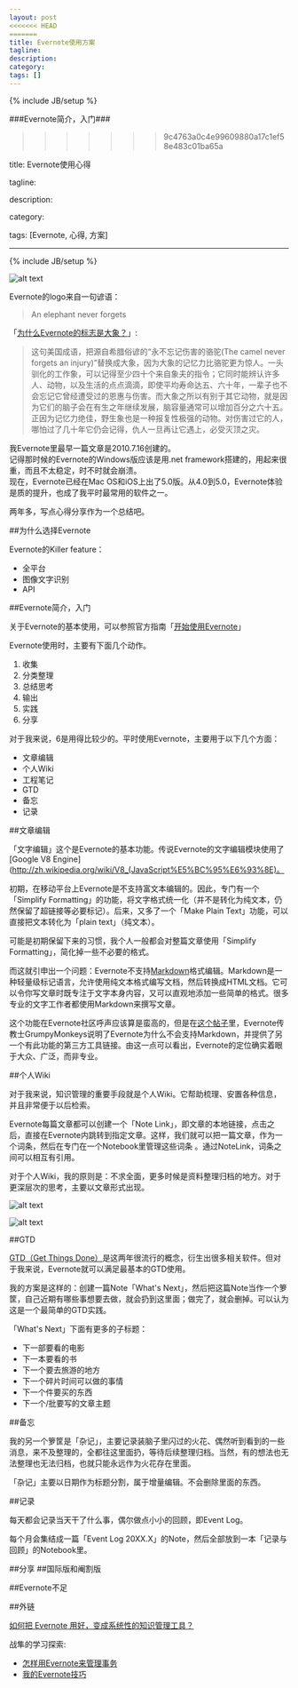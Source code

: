 ```yaml
---
layout: post
<<<<<<< HEAD
=======
title: Evernote使用方案
tagline:
description:
category: 
tags: []
---
```

{% include JB/setup %}

###Evernote简介，入门###
>>>>>>> 9c4763a0c4e99609880a17c1ef58e483c01ba65a

title: Evernote使用心得

tagline:

description:

category:

tags: [Evernote, 心得, 方案]

---

{% include JB/setup %}

![alt text](/image/evernote-logo.png)

Evernote的logo来自一句谚语：

>An elephant never forgets

「[为什么Evernote的标志是大象？](http://blog.linz.im/2012/evernote-elephant.html)」:

>这句美国成语，把源自希腊俗谚的“永不忘记伤害的骆驼(The camel never forgets an injury)”替换成大象，因为大象的记忆力比骆驼更为惊人。一头驯化的工作象，可以记得至少四十个来自象夫的指令；它同时能辨认许多人、动物，以及生活的点点滴滴，即使平均寿命达五、六十年，一辈子也不会忘记它曾经遭受过的恩惠与伤害。而大象之所以有别于其它动物，就是因为它们的脑子会在有生之年继续发展，脑容量通常可以增加百分之六十五。正因为记忆力绝佳，野生象也是一种报复性极强的动物。对伤害过它的人，哪怕过了几十年它仍会记得，仇人一旦再让它遇上，必受灭顶之灾。  

我Evernote里最早一篇文章是2010.7.16创建的。  
记得那时候的Evernote的Windows版应该是用.net framework搭建的，用起来很重，而且不太稳定，时不时就会崩溃。  
现在，Evernote已经在Mac OS和iOS上出了5.0版。从4.0到5.0，Evernote体验是质的提升，也成了我平时最常用的软件之一。

两年多，写点心得分享作为一个总结吧。

##为什么选择Evernote

Evernote的Killer feature：

  *  全平台
  *  图像文字识别
  *  API
  
##Evernote简介，入门

关于Evernote的基本使用，可以参照官方指南「[开始使用Evernote](http://evernote.com/intl/zh-cn/getting_started/)」

Evernote使用时，主要有下面几个动作。

  1. 收集
  2. 分类整理
  3. 总结思考
  4. 输出
  5. 实践
  6. 分享

对于我来说，6是用得比较少的。平时使用Evernote，主要用于以下几个方面：

  * 文章编辑
  * 个人Wiki
  * 工程笔记
  * GTD
  * 备忘
  * 记录


##文章编辑

「文字编辑」这个是Evernote的基本功能。传说Evernote的文字编辑模块使用了[Google V8 Engine](http://zh.wikipedia.org/wiki/V8_(JavaScript%E5%BC%95%E6%93%8E)。

初期，在移动平台上Evernote是不支持富文本编辑的。因此，专门有一个「Simplify Formatting」的功能，将文字格式统一化（并不是转化为纯文本，仍然保留了超链接等必要标记）。后来，又多了一个「Make Plain Text」功能，可以直接把文本转化为「plain text」（纯文本）。

可能是初期保留下来的习惯，我个人一般都会对整篇文章使用「Simplify Formatting」，简化掉一些不必要的格式。

而这就引申出一个问题：Evernote不支持[Markdown](http://zh.wikipedia.org/wiki/Markdown)格式编辑。Markdown是一种轻量级标记语言，允许使用纯文本格式编写文档，然后转换成HTML文档。它可以令你写文章时既专注于文字本身内容，又可以直观地添加一些简单的格式。很多专业的文字工作者都使用Markdown来撰写文章。

这个功能在Evernote社区呼声应该算是蛮高的，但是在[这个帖子](http://discussion.evernote.com/topic/1931-request-markdown-language/page__st__40)里，Evernote传教士GrumpyMonkeys说明了Evernote为什么不会支持Markdown，并提供了另一个有此功能的第三方工具链接。由这一点可以看出，Evernote的定位确实着眼于大众、广泛，而非专业。

##个人Wiki

对于我来说，知识管理的重要手段就是个人Wiki。它帮助梳理、安置各种信息，并且非常便于以后检索。

Evernote每篇文章都可以创建一个「Note Link」，即文章的本地链接，点击之后，直接在Evernote内跳转到指定文章。这样，我们就可以把一篇文章，作为一个词条，然后在专门在一个Notebook里管理这些词条 。通过NoteLink，词条之间可以相互有引用。

对于个人Wiki，我的原则是：不求全面，更多时候是资料整理归档的地方。对于更深层次的思考，主要以文章形式出现。

![alt text](/image/376e941e0e973b810dd544e1e2cc0ee0.jpeg)

![alt text](/image/ba2e0029b3d916055893079ca291c27f.jpeg)

##GTD

[GTD（Get Things Done）](http://zh.wikipedia.org/wiki/GTD)是这两年很流行的概念，衍生出很多相关软件。但对于我来说，Evernote就可以满足最基本的GTD使用。

我的方案是这样的：创建一篇Note「What's Next」，然后把这篇Note当作一个箩筐，自己近期有哪些事想要去做，就会扔到这里面；做完了，就会删掉。可以认为这是一个最简单的GTD实践。

「What's Next」下面有更多的子标题：

  * 下一部要看的电影
  * 下一本要看的书
  * 下一个要去旅游的地方
  * 下一个碎片时间可以做的事情
  * 下一个件要买的东西
  * 下一个/批要写的文章主题

##备忘

我的另一个箩筐是「杂记」，主要记录装脑子里闪过的火花、偶然听到看到的一些消息，来不及整理的，全都往这里面扔，等待后续整理归档。当然，有的想法也无法整理也无法归档，也就只能永远作为火花存在里面。

「杂记」主要以日期作为标题分割，属于增量编辑。不会删除里面的东西。

##记录

每天都会记录当天干了什么事，偶尔做点小小的回顾，即Event Log。

每个月会集结成一篇「Event Log 20XX.X」的Note，然后全部放到一本「记录与回顾」的Notebook里。

##分享
##国际版和阉割版

##Evernote不足

##外链

[如何把 Evernote 用好，变成系统性的知识管理工具？](http://www.zhihu.com/question/20232993)

战隼的学习探索:

  * [怎样用Evernote来管理事务](http://www.read.org.cn/html/1902-zen-yang-yong-evernote-lai-guan-li-shi-wu.html)
  * [我的Evernote技巧](http://www.read.org.cn/html/1897-evernto-1.html)

